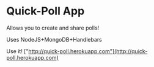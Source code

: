 # Quick-Poll App

Allows you to create and share polls! 

Uses NodeJS+MongoDB+Handlebars

Use it!
["http://quick-poll.herokuapp.com"](http://quick-poll.herokuapp.com)